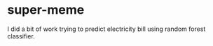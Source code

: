 # super-meme
I did a bit of work trying to predict electricity bill using random forest classifier.
